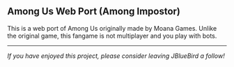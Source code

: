 ## Among Us Web Port (Among Impostor)
This is a web port of Among Us originally made by Moana Games. Unlike the original game, this fangame is not multiplayer and you play with bots.


---
*If you have enjoyed this project, please consider leaving JBlueBird a follow!*
